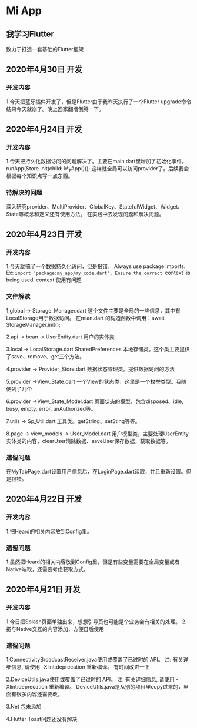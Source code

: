 # Mi App

## 我学习Flutter

致力于打造一套基础的Flutter框架
## 2020年4月30日 开发
### 开发内容
1.今天把蓝牙插件开发了，但是Flutter由于我昨天执行了一个Flutter upgrade命令
结果今天就崩了。晚上回家翻墙倒腾一下。


## 2020年4月24日 开发
### 开发内容
1.今天把持久化数据访问的问题解决了。主要在main.dart里增加了初始化事件。
runApp(Store.init(child: MyApp()));
这样就全局可以访问provider了。后续我会根据每个知识点写一点东西。

### 待解决的问题
深入研究provider、MultiProvider、GlobalKey、StatefulWidget、Widget、State等概念和定义还有使用方法。
在实践中去发现问题和解决问题。

## 2020年4月23日 开发
### 开发内容
1.今天就搞了一个数据持久化访问，但是报错。
Always use package imports. Ex: `import 'package:my_app/my_code.dart';
Ensure the correct `context` is being used.
context 使用有问题

### 文件解读
1.global ->  Storage_Manager.dart
这个文件主要是全局的一些信息，其中有LocalStorage用于数据访问。
在mian.dart 的构造函数中调用：await StorageManager.init();

2.api -> bean -> UserEntity.dart
用户的实体类

3.local -> LocalStorage.dart
SharedPreferences 本地存储类。这个类主要提供了save、remove、get三个方法。

4.provider -> Provider_Store.dart
数据状态管理类。提供数据访问的方法

5.provider ->View_State.dart
一个View的状态类，这里是一个枚举类型。我随便列了几个

6.provider ->View_State_Model.dart
页面状态的模型，包含disposed、idle, busy, empty, error, unAuthorized等。

7.utils -> Sp_Util.dart
工具类。getString、setSting等等。

8.page -> view_models -> User_Model.dart
用户模型类，主要处理UserEntity实体类的内容，clearUser清除数据、saveUser保存数据，获取数据等。

### 遗留问题
在MyTabPage.dart设置用户信息后，在LoginPage.dart读取，并且重新设置。但是报错。



## 2020年4月22日 开发
### 开发内容
1.把Heard的相关内容放到Config里。

### 遗留问题
1.虽然把Heard的相关内容放到Config里，但是有些变量需要在全局变量或者Native端取，还需要考虑获取方式。

## 2020年4月21日 开发

### 开发内容
1.今日把Splash页面单独出来，想想引导页也可能是个业务会有相关的处理。
2.把与Native交互的内容添加，方便日后使用

### 遗留问题
1.ConnectivityBroadcastReceiver.java使用或覆盖了已过时的 API。
  注: 有关详细信息, 请使用 -Xlint:deprecation 重新编译。
  有时间改进一下

2.DeviceUtils.java使用或覆盖了已过时的 API。
  注: 有关详细信息, 请使用 -Xlint:deprecation 重新编译。
 DeviceUtils.java是从别的项目里copy过来的，里面有很多内容还需要改。

3.Net 包未添加

4.Flutter Toast问题还没有解决





